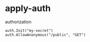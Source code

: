 # apply-auth
authorization

```golang
auth.Init("my-secret")
auth.AllowAnonymous("/public", "GET")
```
